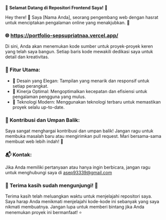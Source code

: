 🌟 **Selamat Datang di Repositori Frontend Saya!** 🌟

Hey there! 👋 Saya [Nama Anda], seorang pengembang web dengan hasrat untuk menciptakan pengalaman online yang menakjubkan. 🚀

### 🌐 https://portfolio-sepsupriatnaa.vercel.app/

Di sini, Anda akan menemukan kode sumber untuk proyek-proyek keren yang telah saya bangun. Setiap baris kode mewakili dedikasi saya untuk detail dan kreativitas.

### 🚀 Fitur Utama:

- 🎨 Desain yang Elegan: Tampilan yang menarik dan responsif untuk setiap perangkat.
- 🚀 Kinerja Optimal: Mengoptimalkan kecepatan dan efisiensi untuk pengalaman pengguna yang mulus.
- 🧰 Teknologi Modern: Menggunakan teknologi terbaru untuk memastikan proyek selalu up-to-date.

### 🤝 Kontribusi dan Umpan Balik:

Saya sangat menghargai kontribusi dan umpan balik! Jangan ragu untuk membuka masalah baru atau mengirimkan pull request. Mari bersama-sama membuat web lebih indah! 🌈

### 📬 Kontak:

Jika Anda memiliki pertanyaan atau hanya ingin berbicara, jangan ragu untuk menghubungi saya di asep93339@gmail.com

### 🙏 Terima kasih sudah mengunjungi! 🙏

Terima kasih telah meluangkan waktu untuk menjelajahi repositori saya. Saya harap Anda menikmati menjelajahi kode-kode ini sebanyak yang saya nikmati membuatnya. Jangan lupa untuk memberi bintang jika Anda menemukan proyek ini bermanfaat! ⭐️
